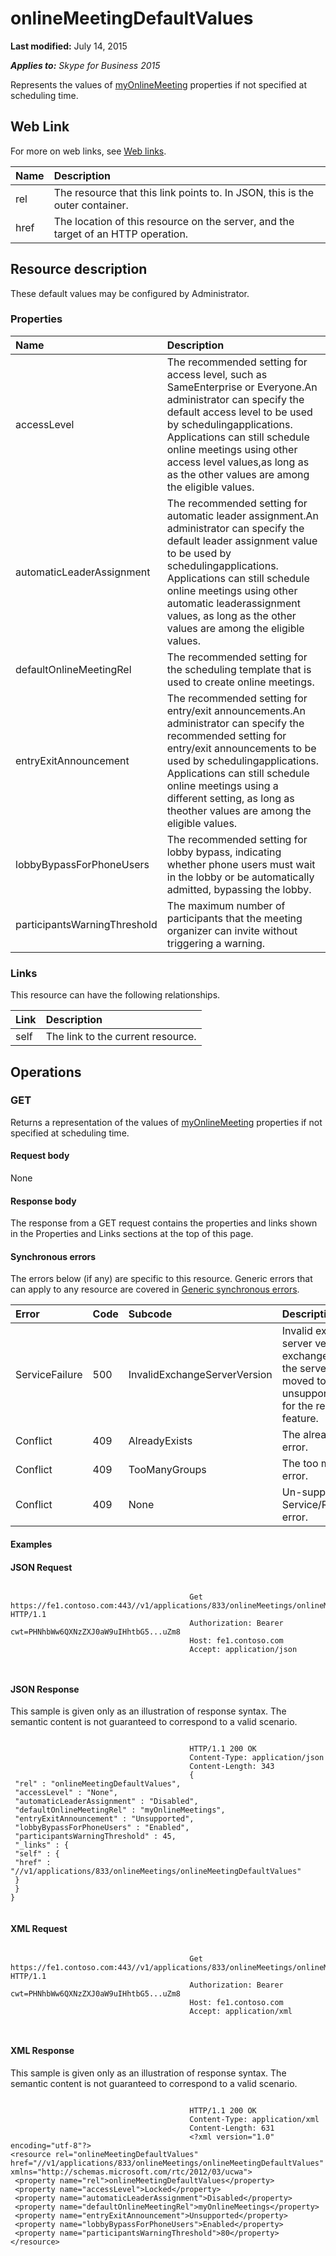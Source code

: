 
# onlineMeetingDefaultValues 

 **Last modified:** July 14, 2015

 _**Applies to:** Skype for Business 2015_

Represents the values of [myOnlineMeeting](myOnlineMeeting_ref.md) properties if not specified at scheduling time.

## Web Link
<a name="sectionSection0"> </a>

For more on web links, see [Web links](WebLinks.md).



|**Name**|**Description**|
|:-----|:-----|
|rel|The resource that this link points to. In JSON, this is the outer container.|
|href|The location of this resource on the server, and the target of an HTTP operation.|

## Resource description
<a name="sectionSection1"> </a>

These default values may be configured by Administrator. 


### Properties





|**Name**|**Description**|
|:-----|:-----|
|accessLevel|The recommended setting for access level, such as SameEnterprise or Everyone.An administrator can specify the default access level to be used by schedulingapplications. Applications can still schedule online meetings using other access level values,as long as as the other values are among the eligible values.|
|automaticLeaderAssignment|The recommended setting for automatic leader assignment.An administrator can specify the default leader assignment value to be used by schedulingapplications. Applications can still schedule online meetings using other automatic leaderassignment values, as long as the other values are among the eligible values.|
|defaultOnlineMeetingRel|The recommended setting for the scheduling template that is used to create online meetings.|
|entryExitAnnouncement|The recommended setting for entry/exit announcements.An administrator can specify the recommended setting for entry/exit announcements to be used by schedulingapplications. Applications can still schedule online meetings using a different setting, as long as theother values are among the eligible values.|
|lobbyBypassForPhoneUsers|The recommended setting for lobby bypass, indicating whether phone users must wait in the lobby or be automatically admitted, bypassing the lobby.|
|participantsWarningThreshold|The maximum number of participants that the meeting organizer can invite without triggering a warning.|

### Links

This resource can have the following relationships.



|**Link**|**Description**|
|:-----|:-----|
|self|The link to the current resource.|

## Operations
<a name="sectionSection2"> </a>




### GET

Returns a representation of the values of [myOnlineMeeting](myOnlineMeeting_ref.md) properties if not specified at scheduling time.


#### Request body

None


#### Response body

The response from a GET request contains the properties and links shown in the Properties and Links sections at the top of this page.


#### Synchronous errors

The errors below (if any) are specific to this resource. Generic errors that can apply to any resource are covered in [Generic synchronous errors](GenericSynchronousErrors.md).



|**Error**|**Code**|**Subcode**|**Description**|
|:-----|:-----|:-----|:-----|
|ServiceFailure|500|InvalidExchangeServerVersion|Invalid exchange server version.The exchange mailbox of the server might have moved to an unsupported version for the required feature.|
|Conflict|409|AlreadyExists|The already exists error.|
|Conflict|409|TooManyGroups|The too many groups error.|
|Conflict|409|None|Un-supported Service/Resource/API error.|

#### Examples




#### JSON Request


```

										Get https://fe1.contoso.com:443//v1/applications/833/onlineMeetings/onlineMeetingDefaultValues HTTP/1.1
										Authorization: Bearer cwt=PHNhbWw6QXNzZXJ0aW9uIHhtbG5...uZm8
										Host: fe1.contoso.com
										Accept: application/json
										
									
```


#### JSON Response

This sample is given only as an illustration of response syntax. The semantic content is not guaranteed to correspond to a valid scenario.


```

										HTTP/1.1 200 OK
										Content-Type: application/json
										Content-Length: 343
										{
 "rel" : "onlineMeetingDefaultValues",
 "accessLevel" : "None",
 "automaticLeaderAssignment" : "Disabled",
 "defaultOnlineMeetingRel" : "myOnlineMeetings",
 "entryExitAnnouncement" : "Unsupported",
 "lobbyBypassForPhoneUsers" : "Enabled",
 "participantsWarningThreshold" : 45,
 "_links" : {
 "self" : {
 "href" : "//v1/applications/833/onlineMeetings/onlineMeetingDefaultValues"
 }
 }
}
									
```


#### XML Request


```

										Get https://fe1.contoso.com:443//v1/applications/833/onlineMeetings/onlineMeetingDefaultValues HTTP/1.1
										Authorization: Bearer cwt=PHNhbWw6QXNzZXJ0aW9uIHhtbG5...uZm8
										Host: fe1.contoso.com
										Accept: application/xml
										
									
```


#### XML Response

This sample is given only as an illustration of response syntax. The semantic content is not guaranteed to correspond to a valid scenario.


```

										HTTP/1.1 200 OK
										Content-Type: application/xml
										Content-Length: 631
										<?xml version="1.0" encoding="utf-8"?>
<resource rel="onlineMeetingDefaultValues" href="//v1/applications/833/onlineMeetings/onlineMeetingDefaultValues" xmlns="http://schemas.microsoft.com/rtc/2012/03/ucwa">
 <property name="rel">onlineMeetingDefaultValues</property>
 <property name="accessLevel">Locked</property>
 <property name="automaticLeaderAssignment">Disabled</property>
 <property name="defaultOnlineMeetingRel">myOnlineMeetings</property>
 <property name="entryExitAnnouncement">Unsupported</property>
 <property name="lobbyBypassForPhoneUsers">Enabled</property>
 <property name="participantsWarningThreshold">80</property>
</resource>
									
```

